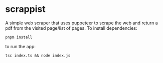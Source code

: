 # scrappist

A simple web scraper that uses puppeteer to scrape the web and return a pdf from the visited page/list of pages.
To install dependencies:

```
pnpm install
```

to run the app:

```
tsc index.ts && node index.js
```
